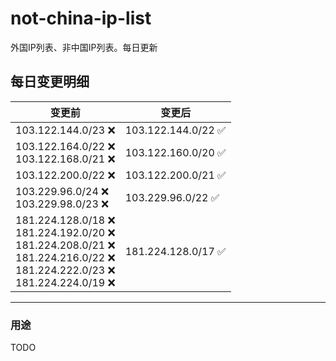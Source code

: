# not-china-ip-list
外国IP列表、非中国IP列表。每日更新

每日变更明细
--------------------
|  变更前   | 变更后 |
|  ----  | ----  |
|  103.122.144.0/23 :x:  | 103.122.144.0/22 :white_check_mark: | 
|  103.122.164.0/22 :x: <br> 103.122.168.0/21 :x: <br> | 103.122.160.0/20 :white_check_mark: | 
|  103.122.200.0/22 :x:  | 103.122.200.0/21 :white_check_mark: | 
|  103.229.96.0/24 :x: <br> 103.229.98.0/23 :x: <br> | 103.229.96.0/22 :white_check_mark: | 
|  181.224.128.0/18 :x: <br> 181.224.192.0/20 :x: <br> 181.224.208.0/21 :x: <br> 181.224.216.0/22 :x: <br> 181.224.222.0/23 :x: <br> 181.224.224.0/19 :x: <br> | 181.224.128.0/17 :white_check_mark: | 

--------------------
### 用途
TODO
